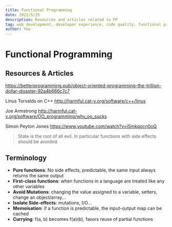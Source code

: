 ```yaml
---
title: Functional Programming
date: 2022/5/25
description: Resources and articles related to FP
tag: web development, developer experience, code quality, functional programming
author: You
---
```


# Functional Programming

## Resources & Articles

https://betterprogramming.pub/object-oriented-programming-the-trillion-dollar-disaster-92a4b666c7c7

Linus Torvalds on C++ http://harmful.cat-v.org/software/c++/linus

Joe Armstrong http://harmful.cat-v.org/software/OO_programming/why_oo_sucks

Simon Peyton Jones https://www.youtube.com/watch?v=iSmkqocn0oQ

> State is the root of all evil. In particular functions with side effects should be avoided.

## Terminology

- **Pure functions**: No side effects, predictable, the same input always returns the same output
- **First-class functions**: when functions in a language are treated like any other variables
- **Avoid Mutations**: changing the value assigned to a variable, setters, change an object/array...
- **Isolate Side-effects**: mutations, I/O...
- **Memoïsation**: if a function is predictable, the input-output map can be cached
- **Currying**: f(a, b) becomes f(a)(b), favors reuse of partial functions
